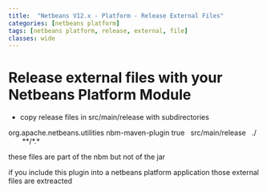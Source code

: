 ```yaml
---
title:  "Netbeans V12.x - Platform - Release External Files"
categories: [netbeans platform]
tags: [netbeans platform, release, external, file]
classes: wide
---
```


# Release external files with your Netbeans Platform Module 


* copy release files in src/main/release with subdirectories


<plugin>
                <groupId>org.apache.netbeans.utilities</groupId>
                <artifactId>nbm-maven-plugin</artifactId>
                <extensions>true</extensions>
                <configuration>
                    <nbmResources>
                        <nbmResource>
                              <directory>src/main/release</directory>
                              <targetPath>./</targetPath>
                              <includes>
                                    <include>**/*.*</include>
                            </includes>
                        </nbmResource>
                    </nbmResources>


these files are part of the nbm but not of the jar

if you include this plugin into a netbeans platform application those external files are extreacted